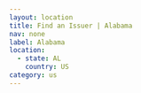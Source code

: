 ```yaml
---
layout: location
title: Find an Issuer | Alabama
nav: none
label: Alabama
location:
  - state: AL
    country: US
category: us
---
```

